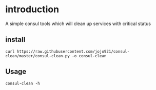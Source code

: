 # introduction

A simple consul tools which will clean up services with critical status

## install
```
curl https://raw.githubusercontent.com/jojo921/consul-clean/master/consul-clean.py -o consul-clean
```
## Usage
```
consul-clean -h
```
